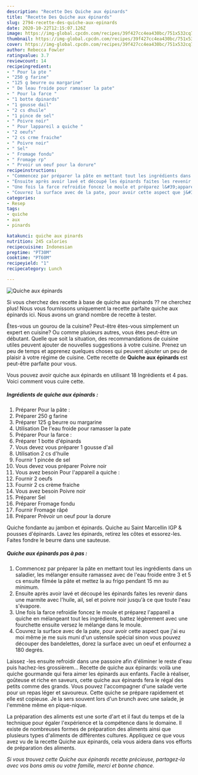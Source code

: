 ```yaml
---
description: "Recette Des Quiche aux épinards"
title: "Recette Des Quiche aux épinards"
slug: 2794-recette-des-quiche-aux-epinards
date: 2020-10-22T12:15:07.126Z
image: https://img-global.cpcdn.com/recipes/39f427cc4ea430bc/751x532cq70/quiche-aux-epinards-photo-principale-de-la-recette.jpg
thumbnail: https://img-global.cpcdn.com/recipes/39f427cc4ea430bc/751x532cq70/quiche-aux-epinards-photo-principale-de-la-recette.jpg
cover: https://img-global.cpcdn.com/recipes/39f427cc4ea430bc/751x532cq70/quiche-aux-epinards-photo-principale-de-la-recette.jpg
author: Rebecca Fowler
ratingvalue: 3.7
reviewcount: 14
recipeingredient:
- " Pour la pte "
- "250 g farine"
- "125 g beurre ou margarine"
- " De leau froide pour ramasser la pate"
- " Pour la farce "
- "1 botte dpinards"
- "1 gousse dail"
- "2 cs dhuile"
- "1 pince de sel"
- " Poivre noir"
- " Pour lappareil a quiche "
- "2 oeufs"
- "2 cs crme fraiche"
- " Poivre noir"
- " Sel"
- " Fromage fondu"
- " Fromage rp"
- " Prvoir un oeuf pour la dorure"
recipeinstructions:
- "Commencez par préparer la pâte en mettant tout les ingrédients dans un saladier, les mélanger ensuite ramassez avec de l&#39;eau froide entre 3 et 5 cs ensuite filmée la pâte et mettez la au frigo pendant 15 mn au minimum."
- "Ensuite après avoir lavé et découpé les épinards faites les revenir dans une marmite avec l&#39;huile, ail, sel et poivre noir jusqu&#39;à ce que toute l&#39;eau s&#39;évapore."
- "Une fois la farce refroidie foncez le moule et préparez l&#39;appareil a quiche en mélangeant tout les ingrédients, battez légèrement avec une fourchette ensuite versez le mélange dans le moule."
- "Couvrez la surface avec de la pate, pour avoir cette aspect que j&#39;ai eu moi même je me suis muni d&#39;un ustensile spécial sinon vous pouvez découper des bandelettes, dorez la surface avec un oeuf et enfournez a 180 degrés."
categories:
- Resep
tags:
- quiche
- aux
- pinards

katakunci: quiche aux pinards 
nutrition: 245 calories
recipecuisine: Indonesian
preptime: "PT30M"
cooktime: "PT60M"
recipeyield: "1"
recipecategory: Lunch

---
```



![Quiche aux épinards](https://img-global.cpcdn.com/recipes/39f427cc4ea430bc/751x532cq70/quiche-aux-epinards-photo-principale-de-la-recette.jpg)

Si vous cherchez des recette à base de quiche aux épinards ?? ne cherchez plus! Nous vous fournissons uniquement la recette parfaite quiche aux épinards ici. Nous avons un grand nombre de recette à tester.

Êtes-vous un gourou de la cuisine? Peut-être êtes-vous simplement un expert en cuisine? Ou comme plusieurs autres, vous êtes peut-être un débutant. Quelle que soit la situation, des recommandations de cuisine utiles peuvent ajouter de nouvelles suggestions à votre cuisine. Prenez un peu de temps et apprenez quelques choses qui peuvent ajouter un peu de plaisir à votre régime de cuisine. Cette recette de <strong> Quiche aux épinards </strong> est peut-être parfaite pour vous.

<!--inarticleads1-->

Vous pouvez avoir quiche aux épinards en utilisant 18 Ingrédients et 4 pas. Voici comment vous cuire cette.

##### Ingrédients de quiche aux épinards :

1. Préparer  Pour la pâte :
1. Préparer 250 g farine
1. Préparer 125 g beurre ou margarine
1. Utilisation  De l&#39;eau froide pour ramasser la pate
1. Préparer  Pour la farce :
1. Préparer 1 botte d&#39;épinards
1. Vous devez vous préparer 1 gousse d&#39;ail
1. Utilisation 2 cs d&#39;huile
1. Fournir 1 pincée de sel
1. Vous devez vous préparer  Poivre noir
1. Vous avez besoin  Pour l&#39;appareil a quiche :
1. Fournir 2 oeufs
1. Fournir 2 cs crème fraiche
1. Vous avez besoin  Poivre noir
1. Préparer  Sel
1. Préparer  Fromage fondu
1. Fournir  Fromage râpé
1. Préparer  Prévoir un oeuf pour la dorure


Quiche fondante au jambon et épinards. Quiche au Saint Marcellin IGP &amp; pousses d&#39;épinards. Lavez les épinards, retirez les côtes et essorez-les. Faites fondre le beurre dans une sauteuse. 

<!--inarticleads2-->

##### Quiche aux épinards pas à pas :

1. Commencez par préparer la pâte en mettant tout les ingrédients dans un saladier, les mélanger ensuite ramassez avec de l&#39;eau froide entre 3 et 5 cs ensuite filmée la pâte et mettez la au frigo pendant 15 mn au minimum.
1. Ensuite après avoir lavé et découpé les épinards faites les revenir dans une marmite avec l&#39;huile, ail, sel et poivre noir jusqu&#39;à ce que toute l&#39;eau s&#39;évapore.
1. Une fois la farce refroidie foncez le moule et préparez l&#39;appareil a quiche en mélangeant tout les ingrédients, battez légèrement avec une fourchette ensuite versez le mélange dans le moule.
1. Couvrez la surface avec de la pate, pour avoir cette aspect que j&#39;ai eu moi même je me suis muni d&#39;un ustensile spécial sinon vous pouvez découper des bandelettes, dorez la surface avec un oeuf et enfournez a 180 degrés.


Laissez -les ensuite refroidir dans une passoire afin d&#39;éliminer le reste d&#39;eau puis hachez-les grossièrem… Recette de quiche aux épinards: voilà une quiche gourmande qui fera aimer les épinards aux enfants. Facile à réaliser, goûteuse et riche en saveurs, cette quiche aux épinards fera le régal des petits comme des grands. Vous pouvez l&#39;accompagner d&#39;une salade verte pour un repas léger et savoureux. Cette quiche se prépare rapidement et elle est copieuse. Je la sers souvent lors d&#39;un brunch avec une salade, je l&#39;emmène même en pique-nique. 

<!--inarticleads1-->

<p>
La préparation des aliments est une sorte d'art et il faut du temps et de la technique pour égaler l'expérience et la compétence dans le domaine. Il existe de nombreuses formes de préparation des aliments ainsi que plusieurs types d'aliments de différentes cultures. Appliquez ce que vous avez vu de la recette Quiche aux épinards, cela vous aidera dans vos efforts de préparation des aliments.
</p>

<p>
<i>Si vous trouvez cette Quiche aux épinards recette précieuse, partagez-la avec vos bons amis ou votre famille, merci et bonne chance.</i>
</p>
